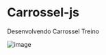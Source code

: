 # Carrossel-js
Desenvolvendo Carrossel Treino

![image](https://user-images.githubusercontent.com/83734913/217063934-28f2fcd9-b464-432e-8e52-1efbfc8e45cd.png)
